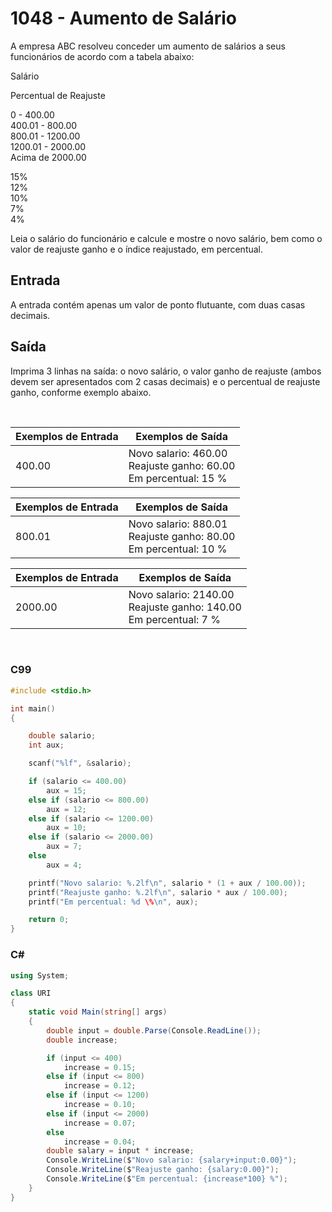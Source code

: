 # 1048 - Aumento de Salário

A empresa ABC resolveu conceder um aumento de salários a seus funcionários de acordo com a tabela abaixo:

Salário

Percentual de Reajuste

0 - 400.00  
400.01 - 800.00  
800.01 - 1200.00  
1200.01 - 2000.00  
Acima de 2000.00

15%  
12%  
10%  
7%  
4%

Leia o salário do funcionário e calcule e mostre o novo salário, bem como o valor de reajuste ganho e o índice reajustado, em percentual.

## Entrada

A entrada contém apenas um valor de ponto flutuante, com duas casas decimais.

## Saída

Imprima 3 linhas na saída: o novo salário, o valor ganho de reajuste (ambos devem ser apresentados com 2 casas decimais) e o percentual de reajuste ganho, conforme exemplo abaixo.

&nbsp;

| Exemplos de Entrada | Exemplos de Saída                                                          |
| ------------------- | -------------------------------------------------------------------------- |
| 400.00              | Novo salario: 460.00 <br/> Reajuste ganho: 60.00 <br/> Em percentual: 15 % |

| Exemplos de Entrada | Exemplos de Saída                                                          |
| ------------------- | -------------------------------------------------------------------------- |
| 800.01              | Novo salario: 880.01 <br/> Reajuste ganho: 80.00 <br/> Em percentual: 10 % |

| Exemplos de Entrada | Exemplos de Saída                                                           |
| ------------------- | --------------------------------------------------------------------------- |
| 2000.00             | Novo salario: 2140.00 <br/> Reajuste ganho: 140.00 <br/> Em percentual: 7 % |

&nbsp;

### C99

```c
#include <stdio.h>

int main()
{

    double salario;
    int aux;

    scanf("%lf", &salario);

    if (salario <= 400.00)
        aux = 15;
    else if (salario <= 800.00)
        aux = 12;
    else if (salario <= 1200.00)
        aux = 10;
    else if (salario <= 2000.00)
        aux = 7;
    else
        aux = 4;

    printf("Novo salario: %.2lf\n", salario * (1 + aux / 100.00));
    printf("Reajuste ganho: %.2lf\n", salario * aux / 100.00);
    printf("Em percentual: %d \%\n", aux);

    return 0;
}
```

### C#

```cs
using System;

class URI
{
    static void Main(string[] args)
    {
        double input = double.Parse(Console.ReadLine());
        double increase;

        if (input <= 400)
            increase = 0.15;
        else if (input <= 800)
            increase = 0.12;
        else if (input <= 1200)
            increase = 0.10;
        else if (input <= 2000)
            increase = 0.07;
        else
            increase = 0.04;
        double salary = input * increase;
        Console.WriteLine($"Novo salario: {salary+input:0.00}");
        Console.WriteLine($"Reajuste ganho: {salary:0.00}");
        Console.WriteLine($"Em percentual: {increase*100} %");
    }
}
```
